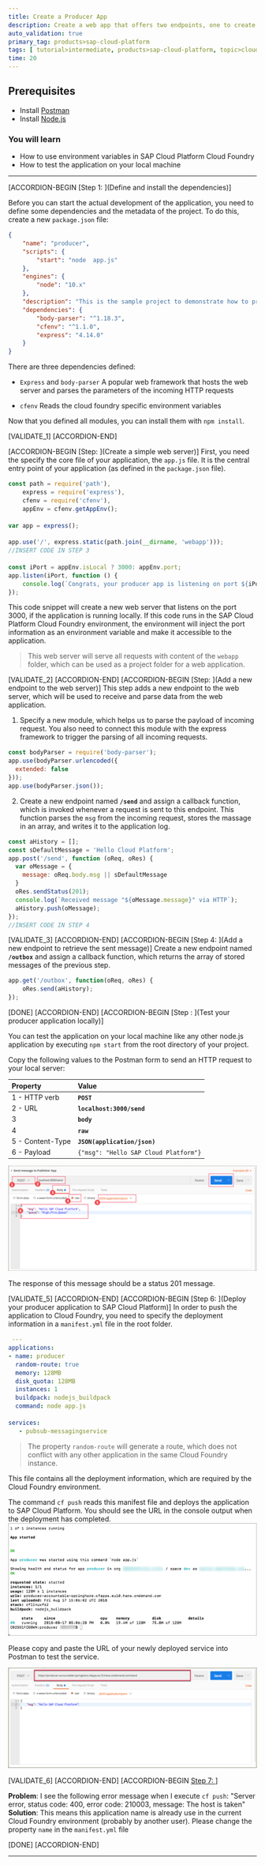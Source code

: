 ```yaml
---
title: Create a Producer App
description: Create a web app that offers two endpoints, one to create new messages and another to retrieve the outbox (sent messages).
auto_validation: true
primary_tag: products>sap-cloud-platform
tags: [ tutorial>intermediate, products>sap-cloud-platform, topic>cloud, topic>javascript ]
time: 20
---
```


## Prerequisites  
 - Install [Postman](https://www.getpostman.com/)
 - Install [Node.js](https://nodejs.org)

### You will learn
  - How to use environment variables in SAP Cloud Platform Cloud Foundry
  - How to test the application on your local machine

---

[ACCORDION-BEGIN [Step 1: ](Define and install the dependencies)]

Before you can start the actual development of the application, you need to define some dependencies and the metadata of the project. To do this, create a new `package.json` file:
```json
{
    "name": "producer",
    "scripts": {
        "start": "node  app.js"
    },
    "engines": {
        "node": "10.x"
    },
    "description": "This is the sample project to demonstrate how to produce RabbitMQ event on SAP Cloud Platform",
    "dependencies": {
        "body-parser": "^1.18.3",
        "cfenv": "^1.1.0",
        "express": "4.14.0"
    }
}
```
There are three dependencies defined:

- `Express` and `body-parser`
  A popular web framework that hosts the web server and parses the parameters of the incoming HTTP requests

- `cfenv`
  Reads the cloud foundry specific environment variables

Now that you defined all modules, you can install them with `npm install`.

[VALIDATE_1]
[ACCORDION-END]

[ACCORDION-BEGIN [Step: ](Create a simple web server)]
First, you need the specify the core file of your application, the `app.js` file. It is the central entry point of your application (as defined in the `package.json` file).

```javascript
const path = require('path'),
    express = require('express'),
    cfenv = require('cfenv'),
    appEnv = cfenv.getAppEnv();

var app = express();

app.use('/', express.static(path.join(__dirname, 'webapp')));
//INSERT CODE IN STEP 3

const iPort = appEnv.isLocal ? 3000: appEnv.port;
app.listen(iPort, function () {
    console.log(`Congrats, your producer app is listening on port ${iPort}!`);
});
```
This code snippet will create a new web server that listens on the port 3000, if the application is running locally. If this code runs in the SAP Cloud Platform Cloud Foundry environment, the environment will inject the port information as an environment variable and make it accessible to the application.
>This web server will serve all requests with content of the `webapp` folder, which can be used as a project folder for a web application.

[VALIDATE_2]
[ACCORDION-END]
[ACCORDION-BEGIN [Step: ](Add a new endpoint to the web server)]
This step adds a new endpoint to the web server, which will be used to receive and parse data from the web application.

1. Specify a new module, which helps us to parse the payload of incoming request. You also need to connect this module with the express framework to trigger the parsing of all incoming requests.
```javascript
const bodyParser = require('body-parser');
app.use(bodyParser.urlencoded({
  extended: false
}));
app.use(bodyParser.json());
```
2. Create a new endpoint named **`/send`** and assign a callback function, which is invoked whenever a request is sent to this endpoint. This function parses the `msg` from the incoming request, stores the massage in an array, and writes it to the application log.
```javascript
const aHistory = [];
const sDefaultMessage = 'Hello Cloud Platform';
app.post('/send', function (oReq, oRes) {
  var oMessage = {
    message: oReq.body.msg || sDefaultMessage
  }
  oRes.sendStatus(201);
  console.log(`Received message "${oMessage.message}" via HTTP`);
  aHistory.push(oMessage);
});
//INSERT CODE IN STEP 4
```

[VALIDATE_3]
[ACCORDION-END]
[ACCORDION-BEGIN [Step 4: ](Add a new endpoint to retrieve the sent message)]
Create a new endpoint named **`/outbox`** and assign a callback function, which returns the array of stored messages of the previous step.
```javascript
app.get('/outbox', function(oReq, oRes) {
    oRes.send(aHistory);
});
```

[DONE]
[ACCORDION-END]
[ACCORDION-BEGIN [Step : ](Test your producer application locally)]

You can test the application on your local machine like any other node.js application by executing `npm start` from the root directory of your project.

Copy the following values to the Postman form to send an HTTP request to your local server:

|  Property| Value |  
|:------------------|:---|
| 1 - HTTP verb  | **`POST`**  |
| 2 - URL  | **`localhost:3000/send`**  |
| 3   | **`body`**  |
| 4   | **`raw`**  |
| 5 - Content-Type  | **`JSON(application/json)`**  |
| 6 - Payload  | `{"msg": "Hello SAP Cloud Platform"}` |


 ![sendmessage](./postman-send-message.png)

The response of this message should be a status 201 message.

[VALIDATE_5]
[ACCORDION-END]
[ACCORDION-BEGIN [Step 6: ](Deploy your producer application to SAP Cloud Platform)]
In order to push the application to Cloud Foundry, you need to specify the deployment information in a `manifest.yml` file in the root folder.
```yml
 ---
applications:
- name: producer
  random-route: true
  memory: 128MB
  disk_quota: 128MB
  instances: 1
  buildpack: nodejs_buildpack
  command: node app.js

services:
   - pubsub-messagingservice

```
>The property `random-route` will generate a route, which does not conflict with any other application in the same Cloud Foundry instance.

This file contains all the deployment information, which are required by the Cloud Foundry environment.

The command `cf push` reads this manifest file and deploys the application to SAP Cloud Platform. You should see the URL in the console output when the deployment has completed.
![deployed](pushed.png)

Please copy and paste the URL of your newly deployed service into Postman to test the service.

![postman_deployed](postman-deployed.png)

[VALIDATE_6]
[ACCORDION-END]
[ACCORDION-BEGIN [Step 7: ](Troubleshooting)]

**Problem**: I see the following error message when I execute `cf push`: "Server error, status code: 400, error code: 210003, message: The host is taken"
**Solution**: This means this application name is already use in the current Cloud Foundry environment (probably by another user). Please change the property `name` in the `manifest.yml` file

[DONE]
[ACCORDION-END]

---

